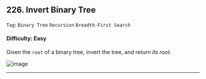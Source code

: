 ## 226. Invert Binary Tree

```Tag```: ```Binary Tree``` ```Recursion``` ```Breadth-First Search```

#### Difficulty: Easy

Given the ```root``` of a binary tree, invert the tree, and return _its root_.

![image](https://user-images.githubusercontent.com/35042430/219834721-1c68f77f-66b1-426a-a302-fef0967541d8.png)

---
